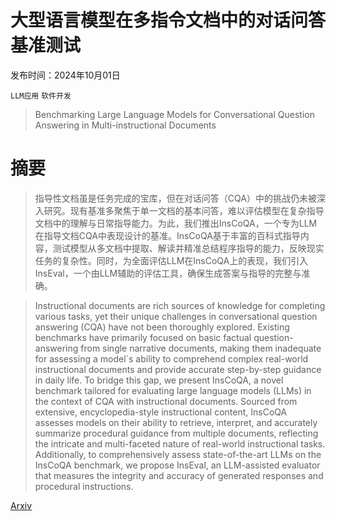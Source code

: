 # 大型语言模型在多指令文档中的对话问答基准测试

发布时间：2024年10月01日

`LLM应用` `软件开发`

> Benchmarking Large Language Models for Conversational Question Answering in Multi-instructional Documents

# 摘要

> 指导性文档虽是任务完成的宝库，但在对话问答（CQA）中的挑战仍未被深入研究。现有基准多聚焦于单一文档的基本问答，难以评估模型在复杂指导文档中的理解与日常指导能力。为此，我们推出InsCoQA，一个专为LLM在指导文档CQA中表现设计的基准。InsCoQA基于丰富的百科式指导内容，测试模型从多文档中提取、解读并精准总结程序指导的能力，反映现实任务的复杂性。同时，为全面评估LLM在InsCoQA上的表现，我们引入InsEval，一个由LLM辅助的评估工具，确保生成答案与指导的完整与准确。

> Instructional documents are rich sources of knowledge for completing various tasks, yet their unique challenges in conversational question answering (CQA) have not been thoroughly explored. Existing benchmarks have primarily focused on basic factual question-answering from single narrative documents, making them inadequate for assessing a model`s ability to comprehend complex real-world instructional documents and provide accurate step-by-step guidance in daily life. To bridge this gap, we present InsCoQA, a novel benchmark tailored for evaluating large language models (LLMs) in the context of CQA with instructional documents. Sourced from extensive, encyclopedia-style instructional content, InsCoQA assesses models on their ability to retrieve, interpret, and accurately summarize procedural guidance from multiple documents, reflecting the intricate and multi-faceted nature of real-world instructional tasks. Additionally, to comprehensively assess state-of-the-art LLMs on the InsCoQA benchmark, we propose InsEval, an LLM-assisted evaluator that measures the integrity and accuracy of generated responses and procedural instructions.

[Arxiv](https://arxiv.org/abs/2410.00526)